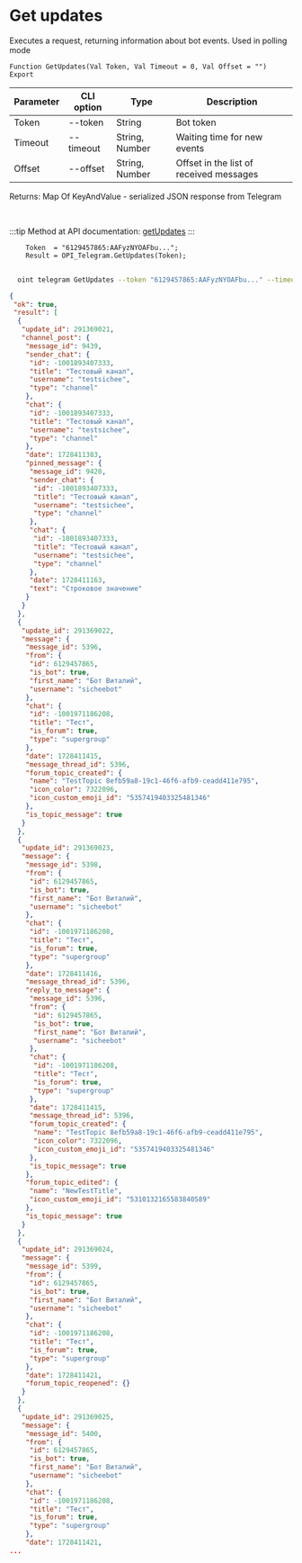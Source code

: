 ﻿---
sidebar_position: 2
---

# Get updates
 Executes a request, returning information about bot events. Used in polling mode



`Function GetUpdates(Val Token, Val Timeout = 0, Val Offset = "") Export`

  | Parameter | CLI option | Type | Description |
  |-|-|-|-|
  | Token | --token | String | Bot token |
  | Timeout | --timeout | String, Number | Waiting time for new events |
  | Offset | --offset | String, Number | Offset in the list of received messages |

  
  Returns:  Map Of KeyAndValue - serialized JSON response from Telegram

<br/>

:::tip
Method at API documentation: [getUpdates](https://core.telegram.org/bots/api#getupdates)
:::
<br/>


```bsl title="Code example"
    Token  = "6129457865:AAFyzNYOAFbu...";
    Result = OPI_Telegram.GetUpdates(Token);
```



```sh title="CLI command example"
    
  oint telegram GetUpdates --token "6129457865:AAFyzNYOAFbu..." --timeout %timeout% --offset %offset%

```

```json title="Result"
{
 "ok": true,
 "result": [
  {
   "update_id": 291369021,
   "channel_post": {
    "message_id": 9439,
    "sender_chat": {
     "id": -1001893407333,
     "title": "Тестовый канал",
     "username": "testsichee",
     "type": "channel"
    },
    "chat": {
     "id": -1001893407333,
     "title": "Тестовый канал",
     "username": "testsichee",
     "type": "channel"
    },
    "date": 1728411383,
    "pinned_message": {
     "message_id": 9420,
     "sender_chat": {
      "id": -1001893407333,
      "title": "Тестовый канал",
      "username": "testsichee",
      "type": "channel"
     },
     "chat": {
      "id": -1001893407333,
      "title": "Тестовый канал",
      "username": "testsichee",
      "type": "channel"
     },
     "date": 1728411163,
     "text": "Строковое значение"
    }
   }
  },
  {
   "update_id": 291369022,
   "message": {
    "message_id": 5396,
    "from": {
     "id": 6129457865,
     "is_bot": true,
     "first_name": "Бот Виталий",
     "username": "sicheebot"
    },
    "chat": {
     "id": -1001971186208,
     "title": "Тест",
     "is_forum": true,
     "type": "supergroup"
    },
    "date": 1728411415,
    "message_thread_id": 5396,
    "forum_topic_created": {
     "name": "TestTopic 8efb59a8-19c1-46f6-afb9-ceadd411e795",
     "icon_color": 7322096,
     "icon_custom_emoji_id": "5357419403325481346"
    },
    "is_topic_message": true
   }
  },
  {
   "update_id": 291369023,
   "message": {
    "message_id": 5398,
    "from": {
     "id": 6129457865,
     "is_bot": true,
     "first_name": "Бот Виталий",
     "username": "sicheebot"
    },
    "chat": {
     "id": -1001971186208,
     "title": "Тест",
     "is_forum": true,
     "type": "supergroup"
    },
    "date": 1728411416,
    "message_thread_id": 5396,
    "reply_to_message": {
     "message_id": 5396,
     "from": {
      "id": 6129457865,
      "is_bot": true,
      "first_name": "Бот Виталий",
      "username": "sicheebot"
     },
     "chat": {
      "id": -1001971186208,
      "title": "Тест",
      "is_forum": true,
      "type": "supergroup"
     },
     "date": 1728411415,
     "message_thread_id": 5396,
     "forum_topic_created": {
      "name": "TestTopic 8efb59a8-19c1-46f6-afb9-ceadd411e795",
      "icon_color": 7322096,
      "icon_custom_emoji_id": "5357419403325481346"
     },
     "is_topic_message": true
    },
    "forum_topic_edited": {
     "name": "NewTestTitle",
     "icon_custom_emoji_id": "5310132165583840589"
    },
    "is_topic_message": true
   }
  },
  {
   "update_id": 291369024,
   "message": {
    "message_id": 5399,
    "from": {
     "id": 6129457865,
     "is_bot": true,
     "first_name": "Бот Виталий",
     "username": "sicheebot"
    },
    "chat": {
     "id": -1001971186208,
     "title": "Тест",
     "is_forum": true,
     "type": "supergroup"
    },
    "date": 1728411421,
    "forum_topic_reopened": {}
   }
  },
  {
   "update_id": 291369025,
   "message": {
    "message_id": 5400,
    "from": {
     "id": 6129457865,
     "is_bot": true,
     "first_name": "Бот Виталий",
     "username": "sicheebot"
    },
    "chat": {
     "id": -1001971186208,
     "title": "Тест",
     "is_forum": true,
     "type": "supergroup"
    },
    "date": 1728411421,
...
```
